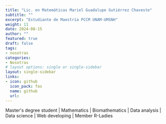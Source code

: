 ```yaml
---
title: "Lic. en Matemáticas Mariel Guadalupe Gutiérrez Chaveste"
subtitle: ""
excerpt: "Estudiante de Maestría PCCM UNAM-UMSNH"
weight: 11
date: 2024-08-15
author: ""
featured: true
draft: false
tags:
- nosotras
categories:
- Nosotras
# layout options: single or single-sidebar
layout: single-sidebar
links:
- icon: github
  icon_pack: fas
  name: github
  url:
---
```


Master's degree student | Mathematics | Biomathematics | Data analysis | Data science | Web developing | Member R-Ladies 


